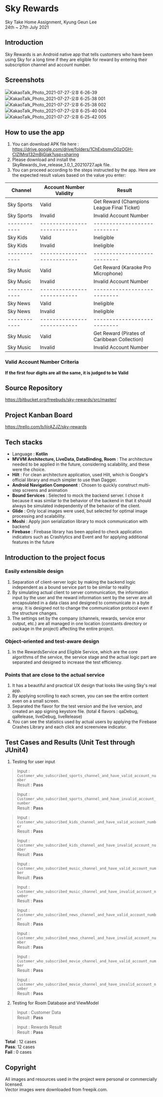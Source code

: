 # Sky Rewards

Sky Take Home Assignment, Kyung Geun Lee  
24th ~ 27th July 2021  

## Introduction
Sky Rewards is an Android native app that tells customers who have been using Sky for a long time if they are eligible for reward by entering their subscription channel and account number.  

## Screenshots

![KakaoTalk_Photo_2021-07-27-오후 6-26-39](https://user-images.githubusercontent.com/7823937/127200179-204de78a-1e00-4f3b-9f43-1afc2afdf4f2.jpeg) ![KakaoTalk_Photo_2021-07-27-오후 6-25-38 001](https://user-images.githubusercontent.com/7823937/127200213-8dd7870d-9607-4c34-8c0c-7304203879ea.jpeg) ![KakaoTalk_Photo_2021-07-27-오후 6-25-38 002](https://user-images.githubusercontent.com/7823937/127200378-6e8dc2df-4cc0-4bc5-b797-a4ddbf7759c3.jpeg)  
![KakaoTalk_Photo_2021-07-27-오후 6-25-40 004](https://user-images.githubusercontent.com/7823937/127200411-38aac5f9-3e4d-4f3f-a048-124caab68e6c.jpeg) ![KakaoTalk_Photo_2021-07-27-오후 6-25-42 005](https://user-images.githubusercontent.com/7823937/127200439-da147337-5f52-4645-ad9d-a18c11b7a9e6.jpeg)


## How to use the app
1. You can download APK file here : https://drive.google.com/drive/folders/1ChExbsmyO0zOGH-CIZIMrq132mBjGiak?usp=sharing  
2. Please download and install the SkyRewards_live_release_1.0_1_20210727.apk file.  
3. You can proceed according to the steps instructed by the app. Here are the expected result values based on the value you enter:  

Channel | Account Number Validity | Result
------------ | --------------------- | ---------------------------
Sky Sports | Valid | Get Reward (Champions League Final Ticket)
Sky Sports | Invalid | Invalid Account Number
------------ | --------------------------- | ---------------------------
Sky Kids | Valid | Ineligible
Sky Kids | Invalid | Ineligible
------------ | --------------------------- | ---------------------------
Sky Music | Valid | Get Reward (Karaoke Pro Microphone)
Sky Music | Invalid | Invalid Account Number
------------ | --------------------------- | ---------------------------
Sky News | Valid | Ineligible
Sky News | Invalid | Ineligible
------------ | --------------------------- | ---------------------------
Sky Music | Valid | Get Reward (Pirates of Caribbean Collection)
Sky Music | Invalid | Invalid Account Number
   
### Valid Account Number Criteria
**If the first four digits are all the same, it is judged to be Valid**  


## Source Repository
https://bitbucket.org/freebuds/sky-rewards/src/master/  
## Project Kanban Board
https://trello.com/b/liirAZJZ/sky-rewards  
  
## Tech stacks

- Language : **Kotlin**  
- **MVVM Architecture, LiveData, DataBinding, Room** : The architecture needed to be applied in the future, considering scalability, and these were the choice.  
- **Hilt** : For clean architecture application, used Hilt, which is Google's official library and much simpler to use than Dagger.  
- **Android Navigation Component** : Chosen to quickly construct multi-step screens and animation  
- **Bound Services** : Selected to mock the backend server. I chose it because it was similar to the behavior of the backend in that it should always be simulated independently of the behavior of the client.  
- **Glide** : Only local images were used, but selected for optimal image processing and scalability.  
- **Moshi** : Apply json serialization library to mock communication with backend  
- **Firebase** : Firebase library has been applied to check application indicators such as Crashlytics and Event and for applying additional features in the future  


## Introduction to the project focus
### Easily extensible design
1. Separation of client-server logic by making the backend logic independent as a bound service part to be similar to reality
2. By simulating actual client to server communication, the information input by the user and the reward information sent by the server are all encapsulated in a data class and designed to communicate in a byte array. It is designed not to change the communication protocol even if the structure changes.
3. The settings set by the company (channels, rewards, service error output, etc.) are all managed in one location (constants directory or package in the project) affecting the entire project.      
### Object-oriented and test-aware design
1. In the RewardsService and Eligible Service, which are the core algorithms of the service, the service stage and the actual logic part are separated and designed to increase the test efficiency.      
### Points that are close to the actual service
1. It has a beautiful and practical UX design that looks like using Sky's real app.
2. By applying scrolling to each screen, you can see the entire content even on a small screen.
3. Separated the flavor for the test version and the live version, and created an app signing keystore file. (total 4 flavors : qaDebug, qaRelease, liveDebug, liveRelease)
4. You can see the statistics used by actual users by applying the Firebase Crashes Library and each click and screenview indicator.


## Test Cases and Results (Unit Test through JUnit4)
1. Testing for user input

> Input : `Customer_who_subscribed_sports_channel_and_have_valid_account_number`  
> Result : **Pass**  
    
> Input : `Customer_who_subscribed_sports_channel_and_have_invalid_account_number`  
> Result : **Pass**
      
> Input : `Customer_who_subscribed_kids_channel_and_have_valid_account_number`  
> Result : **Pass**
      
> Input : `Customer_who_subscribed_kids_channel_and_have_invalid_account_number`  
> Result : **Pass**
      
> Input : `Customer_who_subscribed_music_channel_and_have_valid_account_number`  
> Result : **Pass**
      
> Input : `Customer_who_subscribed_music_channel_and_have_invalid_account_number`  
> Result : **Pass**
      
> Input : `Customer_who_subscribed_news_channel_and_have_valid_account_number`  
> Result : **Pass**
      
> Input : `Customer_who_subscribed_news_channel_and_have_invalid_account_number`  
> Result : **Pass**
      
> Input : `Customer_who_subscribed_movie_channel_and_have_valid_account_number`  
> Result : **Pass**
      
> Input : `Customer_who_subscribed_movie_channel_and_have_invalid_account_number`  
> Result : **Pass**
      
2. Testing for Room Database and ViewModel
      
> Input : Customer Data  
> Result : **Pass**
      
> Input : Rewards Result  
> Result : **Pass**
      
**Total** : 12 cases  
**Pass**: 12 cases  
**Fail** : 0 cases  
  
## Copyright

All images and resources used in the project were personal or commercially licensed.  
Vector images were downloaded from freepik.com.  